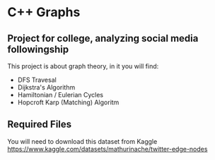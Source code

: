 # C++ Graphs

## Project for college, analyzing social media followingship
This project is about graph theory, in it you will find:
  - DFS Travesal
  - Dijkstra's Algorithm
  - Hamiltonian / Eulerian Cycles
  - Hopcroft Karp (Matching) Algoritm


## Required Files
You will need to download this dataset from Kaggle
https://www.kaggle.com/datasets/mathurinache/twitter-edge-nodes
